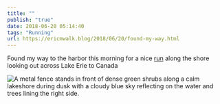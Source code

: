 ```yaml
---
title: ""
publish: "true"
date: 2018-06-20 05:14:40
tags: "Running"
url: https://ericmwalk.blog/2018/06/20/found-my-way.html
---
```


Found my way to the harbor this morning for a nice [run](https://www.strava.com/activities/1650291938) along the shore looking out across Lake Erie to Canada

![A metal fence stands in front of dense green shrubs along a calm lakeshore during dusk with a cloudy blue sky reflecting on the water and trees lining the right side.](https://ericmwalk.blog/uploads/2022/1d71d152e1.jpg)